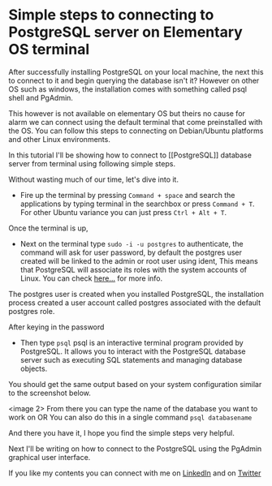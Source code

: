 # Simple steps to connecting to PostgreSQL server on Elementary OS terminal

After successfully installing PostgreSQL on your local machine, the next this to connect to it and begin querying the database isn't it?  However on other OS such as windows, the installation comes with something called psql shell and PgAdmin.

This however is not available on elementary OS but theirs no cause for alarm we can connect using the default terminal that come preinstalled with the OS. You can follow this steps to connecting on Debian/Ubuntu platforms and other Linux environments.

In this tutorial I'll be showing how to connect to [[PostgreSQL]] database server from terminal using following simple steps.

Without wasting much of our time, let's dive into it.

-  Fire up the terminal by pressing `Command + space` and search the applications by typing terminal in the searchbox or press `Command + T`. For other Ubuntu variance you can just press `Ctrl + Alt + T`.

Once the terminal is up, 
-  Next on the terminal type `sudo -i -u postgres` to authenticate, the command will ask for user password, by default the postgres user created will be linked to the admin or root user using ident, This means that PostgreSQL will associate its roles with the system accounts of Linux. You can check [here...](https://www.postgresqltutorial.com/install-postgresql-linux/) for more info.

The postgres user is created when you installed PostgreSQL, the installation process created a user account called postgres associated with the default postgres role.

After keying in the password

- Then type `psql`
psql is an interactive terminal program provided by PostgreSQL. It allows you to interact with the PostgreSQL database server such as executing SQL statements and managing database objects.

You should get the same output based on your system configuration similar to the screenshot below.

<image 2>
From there you can type the name of the database you want to work on
OR
You can also do this in a single command
`psql databasename` 

And there you have it, I hope you find the simple steps very helpful.

Next I'll be writing on how to connect to the PostgreSQL using the PgAdmin graphical user interface.

If you like my contents you can connect with me on [LinkedIn](https://www.linkedin.com/in/ola-ishola/) and on [Twitter](https://twitter.com/Orlaish)







